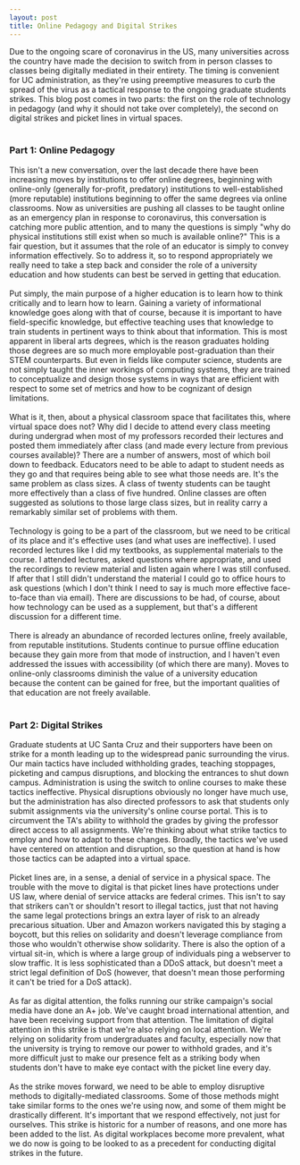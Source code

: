 ```yaml
---
layout: post
title: Online Pedagogy and Digital Strikes
---
```


Due to the ongoing scare of coronavirus in the US, many universities across the country have made the decision to switch from in person classes to classes being digitally mediated in their entirety. The timing is convenient for UC administration, as they're using preemptive measures to curb the spread of the virus as a tactical response to the ongoing graduate students strikes. This blog post comes in two parts: the first on the role of technology in pedagogy (and why it should not take over completely), the second on digital strikes and picket lines in virtual spaces.
<br/><br/>
### Part 1: Online Pedagogy
This isn't a new conversation, over the last decade there have been increasing moves by institutions to offer online degrees, beginning with online-only (generally for-profit, predatory) institutions to well-established (more reputable) institutions beginning to offer the same degrees via online classrooms. Now as universities are pushing all classes to be taught online as an emergency plan in response to coronavirus, this conversation is catching more public attention, and to many the questions is simply "why do physical institutions still exist when so much is available online?" This is a fair question, but it assumes that the role of an educator is simply to convey information effectively. So to address it, so to respond appropriately we really need to take a step back and consider the role of a university education and how students can best be served in getting that education.
<br/><br/>
Put simply, the main purpose of a higher education is to learn how to think critically and to learn how to learn. Gaining a variety of informational knowledge goes along with that of course, because it is important to have field-specific knowledge, but effective teaching uses that knowledge to train students in pertinent ways to think about that information. This is most apparent in liberal arts degrees, which is the reason graduates holding those degrees are so much more employable post-graduation than their STEM counterparts. But even in fields like computer science, students are not simply taught the inner workings of computing systems, they are trained to conceptualize and design those systems in ways that are efficient with respect to some set of metrics and how to be cognizant of design limitations.
<br/><br/>
What is it, then, about a physical classroom space that facilitates this, where virtual space does not? Why did I decide to attend every class meeting during undergrad when most of my professors recorded their lectures and posted them immediately after class (and made every lecture from previous courses available)? There are a number of answers, most of which boil down to feedback. Educators need to be able to adapt to student needs as they go and that requires being able to see what those needs are. It's the same problem as class sizes. A class of twenty students can be taught more effectively than a class of five hundred. Online classes are often suggested as solutions to those large class sizes, but in reality carry a remarkably similar set of problems with them.
<br/><br/>
Technology is going to be a part of the classroom, but we need to be critical of its place and it's effective uses (and what uses are ineffective). I used recorded lectures like I did my textbooks, as supplemental materials to the course. I attended lectures, asked questions where appropriate, and used the recordings to review material and listen again where I was still confused. If after that I still didn't understand the material I could go to office hours to ask questions (which I don't think I need to say is much more effective face-to-face than via email). There are discussions to be had, of course, about how technology can be used as a supplement, but that's a different discussion for a different time.
<br/><br/>
There is already an abundance of recorded lectures online, freely available, from reputable institutions. Students continue to pursue offline education because they gain more from that mode of instruction, and I haven't even addressed the issues with accessibility (of which there are many). Moves to online-only classrooms diminish the value of a university education because the content can be gained for free, but the important qualities of that education are not freely available.
<br/><br/>
### Part 2: Digital Strikes
Graduate students at UC Santa Cruz and their supporters have been on strike for a month leading up to the widespread panic surrounding the virus. Our main tactics have included withholding grades, teaching stoppages, picketing and campus disruptions, and blocking the entrances to shut down campus. Administration is using the switch to online courses to make these tactics ineffective. Physical disruptions obviously no longer have much use, but the administration has also directed professors to ask that students only submit assignments via the university's online course portal. This is to circumvent the TA's ability to withhold the grades by giving the professor direct access to all assignments. We're thinking about what strike tactics to employ and how to adapt to these changes. Broadly, the tactics we've used have centered on attention and disruption, so the question at hand is how those tactics can be adapted into a virtual space.
<br/><br/>
Picket lines are, in a sense, a denial of service in a physical space. The trouble with the move to digital is that picket lines have protections under US law, where denial of service attacks are federal crimes. This isn't to say that strikers can't or shouldn't resort to illegal tactics, just that not having the same legal protections brings an extra layer of risk to an already precarious situation. Uber and Amazon workers navigated this by staging a boycott, but this relies on solidarity and doesn't leverage compliance from those who wouldn't otherwise show solidarity. There is also the option of a virtual sit-in, which is where a large group of individuals ping a webserver to slow traffic. It is less sophisticated than a DDoS attack, but doesn't meet a strict legal definition of DoS (however, that doesn't mean those performing it can't be tried for a DoS attack).
<br/><br/>
As far as digital attention, the folks running our strike campaign's social media have done an A+ job. We've caught broad international attention, and have been receiving support from that attention. The limitation of digital attention in this strike is that we're also relying on local attention. We're relying on solidarity from undergraduates and faculty, especially now that the university is trying to remove our power to withhold grades, and it's more difficult just to make our presence felt as a striking body when students don't have to make eye contact with the picket line every day.
<br/><br/>
As the strike moves forward, we need to be able to employ disruptive methods to digitally-mediated classrooms. Some of those methods might take similar forms to the ones we're using now, and some of them might be drastically different. It's important that we respond effectively, not just for ourselves. This strike is historic for a number of reasons, and one more has been added to the list. As digital workplaces become more prevalent, what we do now is going to be looked to as a precedent for conducting digital strikes in the future.
